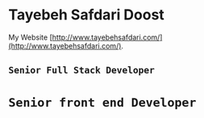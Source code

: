 # Tayebeh Safdari Doost

My Website [http://www.tayebehsafdari.com/](http://www.tayebehsafdari.com/).

## `Senior Full Stack Developer`
# `Senior front end Developer`